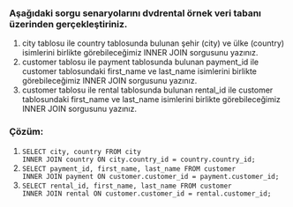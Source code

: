 ### Aşağıdaki sorgu senaryolarını dvdrental örnek veri tabanı üzerinden gerçekleştiriniz.

<ol>
<li>city tablosu ile country tablosunda bulunan şehir (city) ve ülke (country) isimlerini birlikte görebileceğimiz INNER JOIN sorgusunu yazınız.
 </li>
<li>customer tablosu ile payment tablosunda bulunan payment_id ile customer tablosundaki first_name ve last_name isimlerini birlikte görebileceğimiz INNER JOIN sorgusunu yazınız.
 </li>
<li>customer tablosu ile rental tablosunda bulunan rental_id ile customer tablosundaki first_name ve last_name isimlerini birlikte görebileceğimiz INNER JOIN sorgusunu yazınız.
 </li>
 </ol>

### Çözüm:

<ol>
<li><code>SELECT city, country FROM city
INNER JOIN country ON city.country_id = country.country_id;
</code></li>
<li><code>SELECT payment_id, first_name, last_name FROM customer
INNER JOIN payment ON customer.customer_id = payment.customer_id;
</code></li>
<li><code>SELECT rental_id, first_name, last_name FROM customer
INNER JOIN rental ON customer.customer_id = rental.customer_id;
</code></li>
 </ol>
